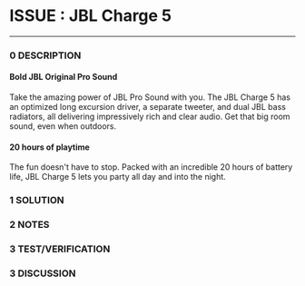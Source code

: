 # ISSUE : JBL Charge 5
--------------------------------
### 0 DESCRIPTION


#### Bold JBL Original Pro Sound

Take the amazing power of JBL Pro Sound with you. The JBL Charge 5 has an optimized long excursion driver, a separate tweeter, and dual JBL bass radiators, all delivering impressively rich and clear audio. Get that big room sound, even when outdoors.
<img alt="" src="https://vn.jbl.com/on/demandware.static/-/Sites-masterCatalog_Harman/default/dw77f46a16/pdp/JBL_Charge_5_Lifestyle2_904x560px.png"/>


#### 20 hours of playtime
The fun doesn't have to stop. Packed with an incredible 20 hours of battery life, JBL Charge 5 lets you party all day and into the night.
<img alt="" src="https://vn.jbl.com/on/demandware.static/-/Sites-masterCatalog_Harman/default/dw9bc0bf78/pdp/JBL_Charge_5_Lifestyle1_904x560px.png"/>

### 1 SOLUTION


### 2 NOTES


### 3 TEST/VERIFICATION


### 3 DISCUSSION

